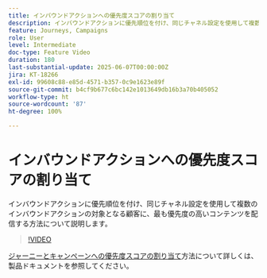 ```yaml
---
title: インバウンドアクションへの優先度スコアの割り当て
description: インバウンドアクションに優先順位を付け、同じチャネル設定を使用して複数のインバウンドアクションの対象となる顧客に、最も優先度の高いコンテンツを配信する方法について説明します。
feature: Journeys, Campaigns
role: User
level: Intermediate
doc-type: Feature Video
duration: 180
last-substantial-update: 2025-06-07T00:00:00Z
jira: KT-18266
exl-id: 99608c88-e85d-4571-b357-0c9e1623e89f
source-git-commit: b4cf9b677c6bc142e1013649db16b3a70b405052
workflow-type: ht
source-wordcount: '87'
ht-degree: 100%

---
```


# インバウンドアクションへの優先度スコアの割り当て

インバウンドアクションに優先順位を付け、同じチャネル設定を使用して複数のインバウンドアクションの対象となる顧客に、最も優先度の高いコンテンツを配信する方法について説明します。

>[!VIDEO](https://video.tv.adobe.com/v/3445002/?learn=on&enablevpops&captions=jpn)

[ジャーニーとキャンペーンへの優先度スコアの割り当て](https://experienceleague.adobe.com/ja/docs/journey-optimizer/using/conflict-prioritization/priority-scores)方法について詳しくは、製品ドキュメントを参照してください。
